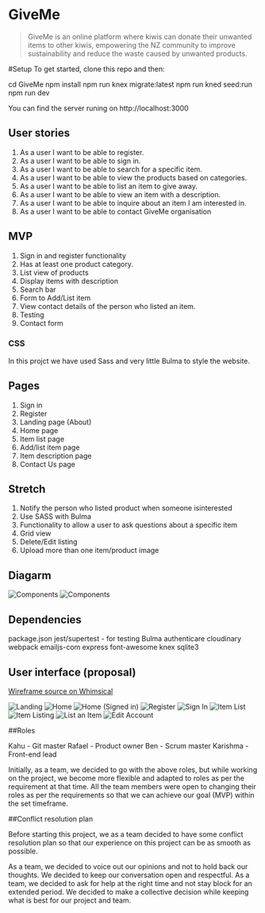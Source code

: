 # GiveMe

> GiveMe is an online platform where kiwis can donate their unwanted items to other kiwis,
  empowering the NZ community to improve sustainability and reduce the waste caused by unwanted products.

#Setup
To get started, clone this repo and then: 

cd GiveMe
npm install
npm run knex migrate:latest
npm run kned seed:run
npm run dev 

You can find the server runing on http://localhost:3000

## User stories 
1. As a user I want to be able to register. 
1. As a user I want to be able to sign in. 
1. As a user I want to be able to search for a specific item. 
1. As a user I want to be able to view the products based on categories. 
1. As a user I want to be able to list an item to give away. 
1. As a user I want to be able to view an item with a description.
1. As a user I want to be able to inquire about an item I am interested in.
1. As a user I want to be able to contact GiveMe organisation 

## MVP
1. Sign in and register functionality
1. Has at least one product category. 
1. List view of products 
1. Display items with description  
1. Search bar 
1. Form to Add/List item
1. View contact details of the person who listed an item. 
1. Testing 
1. Contact form 

### CSS
In this projct we have used Sass and very little Bulma to style the website.

## Pages 
1. Sign in 
1. Register 
1. Landing page (About)
1. Home page 
1. Item list page 
1. Add/list item page 
1. Item description page 
1. Contact Us page 

## Stretch 
1. Notify the person who listed product when someone isinterested
1. Use SASS with Bulma 
1. Functionality to allow a user to ask questions about a specific item 
1. Grid view 
1. Delete/Edit listing 
1. Upload more than one item/product image 

## Diagarm 
![Components](docs/Components.jpg)
![Components](docs/Database.jpg)

## Dependencies 
package.json 
jest/supertest - for testing 
Bulma 
authenticare
cloudinary
webpack
emailjs-com
express
font-awesome
knex
sqlite3


## User interface (proposal)

[Wireframe source on Whimsical](https://whimsical.com/DUMCHFWiwkCDuKRdxJXr1T)

![Landing](docs/Landing.png)
![Home](docs/Home.png)
![Home (Signed in)](docs/Home-(Signed-In).png)
![Register](docs/Register.png)
![Sign In](docs/Sign-In.png)
![Item List](docs/Item-List.png)
![Item Listing](docs/Item-Listing.png)
![List an Item](docs/List-an-Item.png)
![Edit Account](docs/Edit-Account.png)


##Roles 

Kahu - Git master
Rafael - Product owner
Ben - Scrum master 
Karishma - Front-end lead

Initially, as a team, we decided to go with the above roles, but while working on the project, we become more flexible and adapted to roles as per the requirement at that time. All the team members were open to changing their roles as per the requirements so that we can achieve our goal (MVP) within the set timeframe. 


##Conflict resolution plan 

Before starting this project, we as a team decided to have some conflict resolution plan so that our experience on this project can be as smooth as possible. 

As a team, we decided to voice out our opinions and not to hold back our thoughts. 
We decided to keep our conversation open and respectful. 
As a team, we decided to ask for help at the right time and not stay block for an extended period. 
We decided to make a collective decision while keeping what is best for our project and team. 

